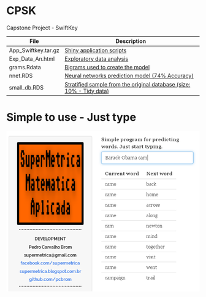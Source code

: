 # **CPSK**
Capstone Project - SwiftKey

File|Description
---|---
App_Swiftkey.tar.gz|[Shiny application scripts](https://supermetrica.shinyapps.io/nextword/)
Exp_Data_An.html|[Exploratory data analysis](http://rpubs.com/pcbrom/exploratory)
grams.Rdata|[Bigrams used to create the model](https://www.dropbox.com/s/34wkoabz0jmn13w/bigrams.RDS?dl=1)
nnet.RDS|[Neural networks prediction model (74% Accuracy)](https://www.dropbox.com/s/tn53lef69u58wkl/nnet.RDS?dl=1)
small_db.RDS|[Stratified sample from the original database (size: 10% - Tidy data)](https://www.dropbox.com/s/iz8avrsgn4390qg/small_db.RDS?dl=1)

# **Simple to use - Just type**

![](https://github.com/pcbrom/CPSK/blob/master/imagem_prog.png?raw=true)
